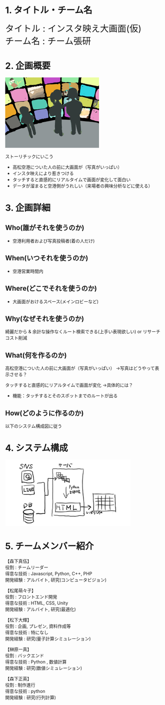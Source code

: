 # 1. タイトル・チーム名
<span style="font-size: 200%">タイトル : インスタ映え大画面(仮) </span>  
<span style="font-size: 200%">チーム名 : チーム張研 </span>

# 2. 企画概要
<img src="MATSUO_IMAGE.jpg" width="300">  

ストーリチックにいこう
- 高松空港についた人の前に大画面が（写真がいっぱい）
- インスタ映えにより惹きつける
- タッチすると直感的にリアルタイムで画面が変化して面白い
- データが溜まると空港側がうれしい（来場者の興味分析などに使える）

# 3. 企画詳細
## Who(誰がそれを使うのか)
- 空港利用者および写真投稿者(着の人だけ)

## When(いつそれを使うのか)
- 空港営業時間内
  
## Where(どこでそれを使うのか)
- 大画面がおけるスペース(メインロビーなど)

## Why(なぜそれを使うのか)
綺麗だから & 余計な操作なくルート検索できる(上手い表現欲しい)
or リサーチコスト削減

## What(何を作るのか)
高松空港についた人の前に大画面が（写真がいっぱい）
→写真はどうやって表示させる？

タッチすると直感的にリアルタイムで画面が変化
→具体的には？
- 機能：タッチするとそのスポットまでのルートが出る

## How(どのように作るのか)
以下のシステム構成図に従う

# 4. システム構成
<img src="system.jpg" width="400"> 

# 5. チームメンバー紹介
【森下真伍】  
役割 : チームリーダー  
得意な技術 : Javascript, Python, C++, PHP  
開発経験 : アルバイト, 研究(コンピュータビジョン)

【松尾萌々子】  
役割 : フロントエンド開発  
得意な技術 : HTML, CSS, Unity  
開発経験 : アルバイト, 研究(最適化)

【松下大輝】  
役割 : 企画, プレゼン, 資料作成等  
得意な技術 : 特になし  
開発経験 : 研究(量子計算シミュレーション) 

【榊原一真】  
役割 : バックエンド  
得意な技術 : Python , 数値計算  
開発経験 : 研究(数値シミュレーション)

【森下正英】  
役割 : 制作進行  
得意な技術 : python  
開発経験 : 研究(行列計算)
